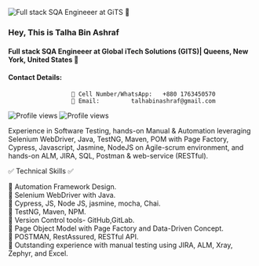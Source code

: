 <!--
<div id="Book a Call" align="right">
 <a href="https://calendly.com/devsdenbd/meeting-at-google-meet?month=2022-11">
     <img src="https://img.shields.io/badge/Book a Call -red?style=for-the-badge&logo=calendly&logoColor=white" alt="Calendly Badge"/>
  </a>
 </div>

 <div id="header" align="center">
  <img src="https://media-exp1.licdn.com/dms/image/D4D3DAQFS56T2APfpUg/image-scale_191_1128/0/1667932323350?e=1668589200&v=beta&t=-R6o4Lh6-gvLgnx0mZaqTjSpizp-s6LKhNiivYFisv4" width="1000"/>
</div>

-->

![Full stack SQA Engineeer at GiTS 🤵](https://media-exp1.licdn.com/dms/image/C4E16AQEpXpaXNUxriQ/profile-displaybackgroundimage-shrink_350_1400/0/1652303021086?e=1671062400&v=beta&t=F192lAPV70nMzmKirdlZxHIVl4a4slH1_IanKx4eFa4)

### Hey, This is Talha Bin Ashraf 
  
#### Full stack SQA Engineeer at Global iTech Solutions (GITS)| Queens, New York, United States 🤵
#### Contact Details: 
                      📲 Cell Number/WhatsApp:   +880 1763450570  
                      📨 Email:         talhabinashraf@gmail.com
                      
                      
![Profile views](https://gpvc.arturio.dev/TalhaBinAshraf1) ![Profile views](https://visitor-badge.glitch.me/badge?page_id=TalhaBinAshraf1.TalhaBinAshraf1)


Experience in Software Testing, hands-on Manual & Automation leveraging Selenium WebDriver, Java, TestNG, Maven, POM with Page Factory, Cypress, Javascript, Jasmine, NodeJS on Agile-scrum environment, and hands-on ALM, JIRA, SQL, Postman & web-service (RESTful).



✅  Technical Skills  ✅
 
🔹 Automation Framework Design.</br>
🔹 Selenium WebDriver with Java.</br>
🔹 Cypress, JS, Node JS, jasmine, mocha, Chai.</br>
🔹 TestNG, Maven, NPM.</br>
🔹 Version Control tools- GitHub,GitLab.</br>
🔹 Page Object Model with Page Factory and Data-Driven Concept.</br>
🔹 POSTMAN, RestAssured, RESTful API. </br>
🔹 Outstanding experience with manual testing using JIRA, ALM, Xray, Zephyr, and Excel.</br>

<!--
[<img src='https://cdn.jsdelivr.net/npm/simple-icons@3.0.1/icons/linkedin.svg' alt='linkedin' height='40'>](https://www.linkedin.com/in/talha-bin-ashraf-sqa/)  
 
![GitHub stats](https://github-readme-stats.vercel.app/api?username=TalhaBinAshraf1&show_icons=true)  

![GitHub metrics](https://metrics.lecoq.io/TalhaBinAshraf1)  

![GitHub streak stats](https://github-readme-streak-stats.herokuapp.com/?user=TalhaBinAshraf1) -->


